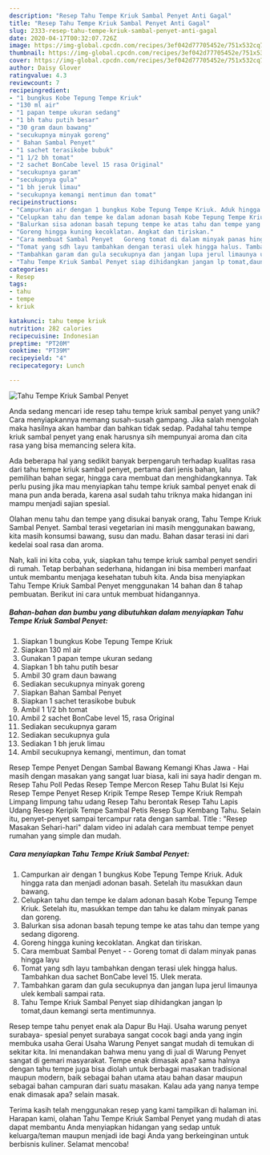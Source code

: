 ```yaml
---
description: "Resep Tahu Tempe Kriuk Sambal Penyet Anti Gagal"
title: "Resep Tahu Tempe Kriuk Sambal Penyet Anti Gagal"
slug: 2333-resep-tahu-tempe-kriuk-sambal-penyet-anti-gagal
date: 2020-04-17T00:32:07.726Z
image: https://img-global.cpcdn.com/recipes/3ef042d77705452e/751x532cq70/tahu-tempe-kriuk-sambal-penyet-foto-resep-utama.jpg
thumbnail: https://img-global.cpcdn.com/recipes/3ef042d77705452e/751x532cq70/tahu-tempe-kriuk-sambal-penyet-foto-resep-utama.jpg
cover: https://img-global.cpcdn.com/recipes/3ef042d77705452e/751x532cq70/tahu-tempe-kriuk-sambal-penyet-foto-resep-utama.jpg
author: Daisy Glover
ratingvalue: 4.3
reviewcount: 7
recipeingredient:
- "1 bungkus Kobe Tepung Tempe Kriuk"
- "130 ml air"
- "1 papan tempe ukuran sedang"
- "1 bh tahu putih besar"
- "30 gram daun bawang"
- "secukupnya minyak goreng"
- " Bahan Sambal Penyet"
- "1 sachet terasikobe bubuk"
- "1 1/2 bh tomat"
- "2 sachet BonCabe level 15 rasa Original"
- "secukupnya garam"
- "secukupnya gula"
- "1 bh jeruk limau"
- "secukupnya kemangi mentimun dan tomat"
recipeinstructions:
- "Campurkan air dengan 1 bungkus Kobe Tepung Tempe Kriuk. Aduk hingga rata dan menjadi adonan basah. Setelah itu masukkan daun bawang."
- "Celupkan tahu dan tempe ke dalam adonan basah Kobe Tepung Tempe Kriuk. Setelah itu, masukkan tempe dan tahu ke dalam minyak panas dan goreng."
- "Balurkan sisa adonan basah tepung tempe ke atas tahu dan tempe yang sedang digoreng."
- "Goreng hingga kuning kecoklatan. Angkat dan tiriskan."
- "Cara membuat Sambal Penyet   Goreng tomat di dalam minyak panas hingga layu"
- "Tomat yang sdh layu tambahkan dengan terasi ulek hingga halus. Tambahkan dua sachet BonCabe level 15. Ulek merata."
- "Tambahkan garam dan gula secukupnya dan jangan lupa jerul limaunya ulek kembali sampai rata."
- "Tahu Tempe Kriuk Sambal Penyet siap dihidangkan jangan lp tomat,daun kemangi serta mentimunnya."
categories:
- Resep
tags:
- tahu
- tempe
- kriuk

katakunci: tahu tempe kriuk 
nutrition: 282 calories
recipecuisine: Indonesian
preptime: "PT20M"
cooktime: "PT39M"
recipeyield: "4"
recipecategory: Lunch

---
```



![Tahu Tempe Kriuk Sambal Penyet](https://img-global.cpcdn.com/recipes/3ef042d77705452e/751x532cq70/tahu-tempe-kriuk-sambal-penyet-foto-resep-utama.jpg)

Anda sedang mencari ide resep tahu tempe kriuk sambal penyet yang unik? Cara menyiapkannya memang susah-susah gampang. Jika salah mengolah maka hasilnya akan hambar dan bahkan tidak sedap. Padahal tahu tempe kriuk sambal penyet yang enak harusnya sih mempunyai aroma dan cita rasa yang bisa memancing selera kita.

Ada beberapa hal yang sedikit banyak berpengaruh terhadap kualitas rasa dari tahu tempe kriuk sambal penyet, pertama dari jenis bahan, lalu pemilihan bahan segar, hingga cara membuat dan menghidangkannya. Tak perlu pusing jika mau menyiapkan tahu tempe kriuk sambal penyet enak di mana pun anda berada, karena asal sudah tahu triknya maka hidangan ini mampu menjadi sajian spesial.

Olahan menu tahu dan tempe yang disukai banyak orang, Tahu Tempe Kriuk Sambal Penyet. Sambal terasi vegetarian ini masih menggunakan bawang, kita masih konsumsi bawang, susu dan madu. Bahan dasar terasi ini dari kedelai soal rasa dan aroma.


Nah, kali ini kita coba, yuk, siapkan tahu tempe kriuk sambal penyet sendiri di rumah. Tetap berbahan sederhana, hidangan ini bisa memberi manfaat untuk membantu menjaga kesehatan tubuh kita. Anda bisa menyiapkan Tahu Tempe Kriuk Sambal Penyet menggunakan 14 bahan dan 8 tahap pembuatan. Berikut ini cara untuk membuat hidangannya.

<!--inarticleads1-->

##### Bahan-bahan dan bumbu yang dibutuhkan dalam menyiapkan Tahu Tempe Kriuk Sambal Penyet:

1. Siapkan 1 bungkus Kobe Tepung Tempe Kriuk
1. Siapkan 130 ml air
1. Gunakan 1 papan tempe ukuran sedang
1. Siapkan 1 bh tahu putih besar
1. Ambil 30 gram daun bawang
1. Sediakan secukupnya minyak goreng
1. Siapkan  Bahan Sambal Penyet
1. Siapkan 1 sachet terasikobe bubuk
1. Ambil 1 1/2 bh tomat
1. Ambil 2 sachet BonCabe level 15, rasa Original
1. Sediakan secukupnya garam
1. Sediakan secukupnya gula
1. Sediakan 1 bh jeruk limau
1. Ambil secukupnya kemangi, mentimun, dan tomat


Resep Tempe Penyet Dengan Sambal Bawang Kemangi Khas Jawa - Hai masih dengan masakan yang sangat luar biasa, kali ini saya hadir dengan m. Resep Tahu Poll Pedas Resep Tempe Mercon Resep Tahu Bulat Isi Keju Resep Tempe Penyet Resep Kripik Tempe Resep Tempe Kriuk Rempah Limpang limpung tahu udang Resep Tahu berontak Resep Tahu Lapis Udang Resep Keripik Tempe Sambal Petis Resep Sup Kembang Tahu. Selain itu, penyet-penyet sampai tercampur rata dengan sambal. Title : &#34;Resep Masakan Sehari-hari&#34; dalam video ini adalah cara membuat tempe penyet rumahan yang simple dan mudah. 

<!--inarticleads2-->

##### Cara menyiapkan Tahu Tempe Kriuk Sambal Penyet:

1. Campurkan air dengan 1 bungkus Kobe Tepung Tempe Kriuk. Aduk hingga rata dan menjadi adonan basah. Setelah itu masukkan daun bawang.
1. Celupkan tahu dan tempe ke dalam adonan basah Kobe Tepung Tempe Kriuk. Setelah itu, masukkan tempe dan tahu ke dalam minyak panas dan goreng.
1. Balurkan sisa adonan basah tepung tempe ke atas tahu dan tempe yang sedang digoreng.
1. Goreng hingga kuning kecoklatan. Angkat dan tiriskan.
1. Cara membuat Sambal Penyet -  -  Goreng tomat di dalam minyak panas hingga layu
1. Tomat yang sdh layu tambahkan dengan terasi ulek hingga halus. Tambahkan dua sachet BonCabe level 15. Ulek merata.
1. Tambahkan garam dan gula secukupnya dan jangan lupa jerul limaunya ulek kembali sampai rata.
1. Tahu Tempe Kriuk Sambal Penyet siap dihidangkan jangan lp tomat,daun kemangi serta mentimunnya.


Resep tempe tahu penyet enak ala Dapur Bu Haji. Usaha warung penyet surabaya- spesial penyet surabaya sangat cocok bagi anda yang ingin membuka usaha Gerai Usaha Warung Penyet sangat mudah di temukan di sekitar kita. Ini menandakan bahwa menu yang di jual di Warung Penyet sangat di gemari masyarakat. Tempe enak dimasak apa? sama halnya dengan tahu tempe juga bisa diolah untuk berbagai masakan tradisional maupun modern, baik sebagai bahan utama atau bahan dasar maupun sebagai bahan campuran dari suatu masakan. Kalau ada yang nanya tempe enak dimasak apa? selain masak. 

Terima kasih telah menggunakan resep yang kami tampilkan di halaman ini. Harapan kami, olahan Tahu Tempe Kriuk Sambal Penyet yang mudah di atas dapat membantu Anda menyiapkan hidangan yang sedap untuk keluarga/teman maupun menjadi ide bagi Anda yang berkeinginan untuk berbisnis kuliner. Selamat mencoba!
